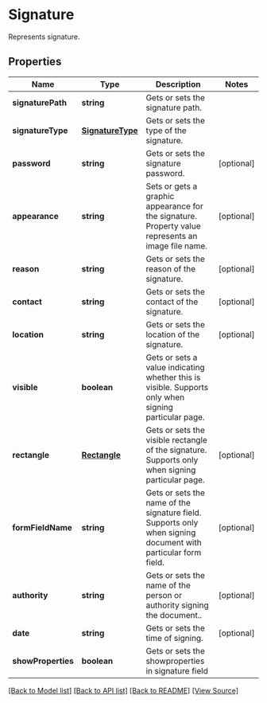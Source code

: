 ﻿# Signature
Represents signature.

## Properties
Name | Type | Description | Notes
------------ | ------------- | ------------- | -------------
**signaturePath** | **string** | Gets or sets the signature path. | 
**signatureType** | [**SignatureType**](SignatureType.md) | Gets or sets the type of the signature. | 
**password** | **string** | Gets or sets the signature password. | [optional]
**appearance** | **string** | Sets or gets a graphic appearance for the signature. Property value represents an image file name. | [optional]
**reason** | **string** | Gets or sets the reason of the signature. | [optional]
**contact** | **string** | Gets or sets the contact of the signature. | [optional]
**location** | **string** | Gets or sets the location of the signature. | [optional]
**visible** | **boolean** | Gets or sets a value indicating whether this is visible. Supports only when signing particular page. | 
**rectangle** | [**Rectangle**](Rectangle.md) | Gets or sets the visible rectangle of the signature. Supports only when signing particular page. | [optional]
**formFieldName** | **string** | Gets or sets the name of the signature field. Supports only when signing document with particular form field. | [optional]
**authority** | **string** | Gets or sets the name of the person or authority signing the document.. | [optional]
**date** | **string** | Gets or sets the time of signing. | [optional]
**showProperties** | **boolean** | Gets or sets the showproperties in signature field | 

[[Back to Model list]](../README.md#documentation-for-models) [[Back to API list]](../README.md#documentation-for-api-endpoints) [[Back to README]](../README.md) [[View Source]](../src/models/signature.ts)

